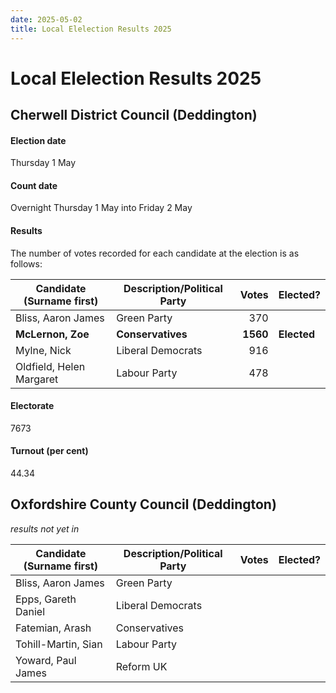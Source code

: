 ```yaml
---
date: 2025-05-02
title: Local Elelection Results 2025
---
```


# Local Elelection Results 2025

## Cherwell District Council (Deddington)

#### Election date

Thursday 1 May 

#### Count date

Overnight Thursday 1 May into Friday 2 May 

#### Results

The number of votes recorded for each candidate at the election is as follows:

|    Candidate (Surname first) |	Description/Political Party |	Votes |	Elected? |
| -------                      | ----------                         | -----:| ----- |
|    Bliss, Aaron James        | Green Party                   |  370 | |	 
|    **McLernon, Zoe**         | **Conservatives**             | **1560** |	**Elected** |
|    Mylne, Nick 	       | Liberal Democrats 	       |  916 | |	 
|    Oldfield, Helen Margaret  | Labour Party                  |  478 | |
	
#### Electorate

7673 

#### Turnout (per cent)

44.34

## Oxfordshire County Council (Deddington)

_results not yet in_


|    Candidate (Surname first) |	Description/Political Party |	Votes |	Elected? |
| -------                      | ----------                         | -----:| ----- |
|    Bliss, Aaron James        | Green Party                   |  | |	 
|    Epps, Gareth Daniel       | Liberal Democrats 	       |  | |	 
|    Fatemian, Arash 	       | Conservatives 	               |  | |
|    Tohill-Martin, Sian       | Labour Party                  |  | |
|    Yoward, Paul James        | Reform UK                     |  | |

